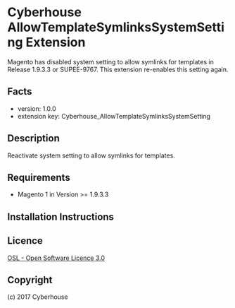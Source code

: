 Cyberhouse AllowTemplateSymlinksSystemSetting Extension
=====================
Magento has disabled system setting to allow symlinks for templates in Release 1.9.3.3 or SUPEE-9767.
This extension re-enables this setting again.

Facts
-----
- version: 1.0.0
- extension key: Cyberhouse_AllowTemplateSymlinksSystemSetting

Description
-----------
Reactivate system setting to allow symlinks for templates.

Requirements
------------
- Magento 1 in Version >= 1.9.3.3

Installation Instructions
-------------------------

Licence
-------
[OSL - Open Software Licence 3.0](http://opensource.org/licenses/osl-3.0.php)

Copyright
---------
(c) 2017 Cyberhouse
